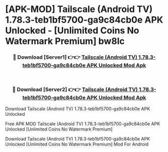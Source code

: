 # [APK-MOD] Tailscale (Android TV) 1.78.3-teb1bf5700-ga9c84cb0e APK Unlocked - [Unlimited Coins No Watermark Premium] bw8lc



<div align="center">
<h3>🔴 Download [Server1] 👉👉 <a href="https://momento.my/?title=Tailscale_(Android_TV)_1.78.3-teb1bf5700-ga9c84cb0e_APK_Unlocked">Tailscale (Android TV) 1.78.3-teb1bf5700-ga9c84cb0e APK Unlocked Mod Apk</a></h3><br>

<h3>🔴 Download [Server2] 👉👉 <a href="https://momento.my/?title=Tailscale_(Android_TV)_1.78.3-teb1bf5700-ga9c84cb0e_APK_Unlocked">Tailscale (Android TV) 1.78.3-teb1bf5700-ga9c84cb0e APK Unlocked Mod Apk</a></h3>
</div>



Download Tailscale (Android TV) 1.78.3-teb1bf5700-ga9c84cb0e APK Unlocked 

Free APK MOD Tailscale (Android TV) 1.78.3-teb1bf5700-ga9c84cb0e APK Unlocked [Unlimited Coins No Watermark Premium]

Download Tailscale (Android TV) 1.78.3-teb1bf5700-ga9c84cb0e APK Unlocked [Unlimited Coins No Watermark Premium] Mod For Android
